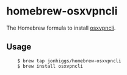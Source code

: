# homebrew-osxvpncli

The Homebrew formula to install [osxvpncli](https://github.com/jonhiggs/osxvpncli).

## Usage

```ShellSession
    $ brew tap jonhiggs/homebrew-osxvpncli
    $ brew install osxvpncli
```
